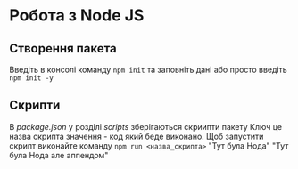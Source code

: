 # Робота з Node JS

## Створення пакета

Введіть в консолі команду `npm init` та заповніть дані або просто введіть `npm init -y`

## Скрипти

В *package.json* у розділі *scripts* зберігаються скриипти пакету
Ключ це назва скрипта значення - код який беде виконано.
Щоб запустити скрипт виконайте команду `npm run <назва_скрипта>`
"Тут була Нода"
"Тут була Нода але аппендом"